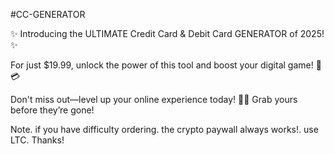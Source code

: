 #CC-GENERATOR

✨ Introducing the ULTIMATE Credit Card & Debit Card GENERATOR of 2025! ✨

For just $19.99, unlock the power of this tool and boost your digital game! 💪💳 

Don't miss out—level up your online experience today! 🚀🔥 Grab yours before they’re gone!


Note. if you have difficulty ordering. the crypto paywall always works!. use LTC. Thanks!
